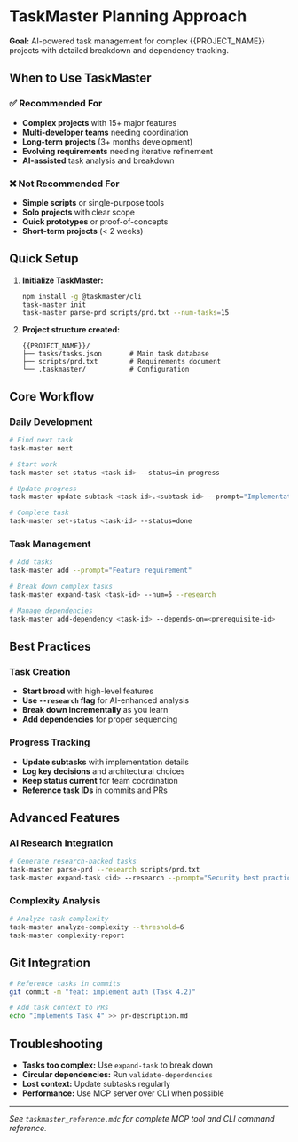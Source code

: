 # TaskMaster Planning Approach

**Goal:** AI-powered task management for complex {{PROJECT_NAME}} projects with detailed breakdown and dependency tracking.

## When to Use TaskMaster

### ✅ Recommended For
- **Complex projects** with 15+ major features
- **Multi-developer teams** needing coordination
- **Long-term projects** (3+ months development)  
- **Evolving requirements** needing iterative refinement
- **AI-assisted** task analysis and breakdown

### ❌ Not Recommended For
- **Simple scripts** or single-purpose tools
- **Solo projects** with clear scope
- **Quick prototypes** or proof-of-concepts
- **Short-term projects** (< 2 weeks)

## Quick Setup

1. **Initialize TaskMaster:**
   ```bash
   npm install -g @taskmaster/cli
   task-master init
   task-master parse-prd scripts/prd.txt --num-tasks=15
   ```

2. **Project structure created:**
   ```
   {{PROJECT_NAME}}/
   ├── tasks/tasks.json       # Main task database
   ├── scripts/prd.txt        # Requirements document
   └── .taskmaster/           # Configuration
   ```

## Core Workflow

### Daily Development
```bash
# Find next task
task-master next

# Start work
task-master set-status <task-id> --status=in-progress

# Update progress
task-master update-subtask <task-id>.<subtask-id> --prompt="Implementation notes"

# Complete task
task-master set-status <task-id> --status=done
```

### Task Management
```bash
# Add tasks
task-master add --prompt="Feature requirement"

# Break down complex tasks
task-master expand-task <task-id> --num=5 --research

# Manage dependencies
task-master add-dependency <task-id> --depends-on=<prerequisite-id>
```

## Best Practices

### Task Creation
- **Start broad** with high-level features
- **Use `--research` flag** for AI-enhanced analysis
- **Break down incrementally** as you learn
- **Add dependencies** for proper sequencing

### Progress Tracking  
- **Update subtasks** with implementation details
- **Log key decisions** and architectural choices
- **Keep status current** for team coordination
- **Reference task IDs** in commits and PRs

## Advanced Features

### AI Research Integration
```bash
# Generate research-backed tasks
task-master parse-prd --research scripts/prd.txt
task-master expand-task <id> --research --prompt="Security best practices"
```

### Complexity Analysis
```bash
# Analyze task complexity
task-master analyze-complexity --threshold=6
task-master complexity-report
```

## Git Integration

```bash
# Reference tasks in commits
git commit -m "feat: implement auth (Task 4.2)"

# Add task context to PRs  
echo "Implements Task 4" >> pr-description.md
```

## Troubleshooting

- **Tasks too complex:** Use `expand-task` to break down
- **Circular dependencies:** Run `validate-dependencies`
- **Lost context:** Update subtasks regularly
- **Performance:** Use MCP server over CLI when possible

---

*See `taskmaster_reference.mdc` for complete MCP tool and CLI command reference.* 